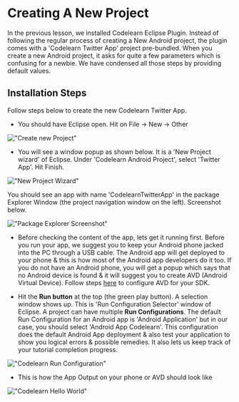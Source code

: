 # Creating A New Project

In the previous lesson, we installed Codelearn Eclipse Plugin. Instead of following the regular process of creating a New Android project, the plugin comes with a 'Codelearn Twitter App' project pre-bundled. When you create a new Android project, it asks for quite a few parameters which is confusing for a newbie. We have condensed all those steps by providing default values. 

## Installation Steps

Follow steps below to create the new Codelearn Twitter App.

* You should have Eclipse open. Hit on File -> New -> Other

!["Create new Project"](/assets/twitter-client/plugin-newproject-menu.png "Create new Project")

* You will see a window popup as shown below. It is a 'New Project wizard' of Eclipse. Under 'Codelearn Android Project', select 'Twitter App'. Hit Finish. 

!["New Project Wizard"](/assets/twitter-client/plugin-newproject-wizard.png "New Project Wizard")

You should see an app with name 'CodelearnTwitterApp' in the package Explorer Window (the project navigation window on the left). Screenshot below. 

!["Package Explorer Screenshot"](/assets/twitter-client/project-package-explorer.png "Package Explorer Screenshot")

* Before checking the content of the app, lets get it running first. Before you run your app, we suggest you to keep your Android phone jacked into the PC through a USB cable. The Android app will get deployed to your phone & this is how most of the Android app developers do it too. If you do not have an Android phone, you will get a popup which says that no Android device is found & it will suggest you to create AVD (Android Virtual Device). Follow steps [here](/android-tutorial/android-hello-world#Creating-Android-Virtual-Device-AVD-) to configure AVD for your SDK. 

* Hit the **Run button** at the top (the green play button). A selection window shows up. This is 'Run Configuration Selector' window of Eclipse. A project can have multiple **Run Configurations**. The default Run Configuration for an Android app is 'Android Application' but in our case, you should select 'Android App Codelearn'. This configuration does the default Android App deployment & also test your application to show you logical errors & possible remedies. It also lets us keep track of your tutorial completion progress.

!["Codelearn Run Configuration"](/assets/twitter-client/plugin-newproject-run-menu.png "Codelearn Run Configuration")

* This is how the App Output on your phone or AVD should look like 

!["Codelearn Hello World"](/assets/twitter-client/hello-world.png "Codelearn Hello World")
